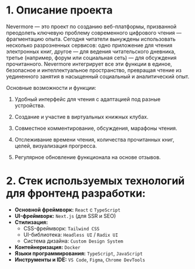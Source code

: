 # 1. Описание проекта 
Nevermore — это проект по созданию веб-платформы, призванной преодолеть ключевую проблему современного цифрового чтения — фрагментацию опыта. Сегодня читатели вынуждены использовать несколько разрозненных сервисов: одно приложение для чтения электронных книг, другое — для ведения читательского дневника, третье (например, форум или социальная сеть) — для обсуждения прочитанного. Nevermore интегрирует все эти функции в единое, безопасное и интеллектуальное пространство, превращая чтение из уединенного занятия в насыщенный социальный и аналитический опыт.

Основные возможности и функции:

1. Удобный интерфейс для чтения с адаптацией под разные устройства.

2. Создание и участие в виртуальных книжных клубах.

3. Совместное комментирование, обсуждения, марафоны чтения.

4. Отслеживание времени чтения, количества прочитанных книг, целей, визуализация прогресса.

5. Регулярное обновление функционала на основе отзывов.

# 2. Стек используемых технологий для фронтенд разработки:

- **Основной фреймворк:** `React` с `TypeScript`
- **UI-фреймворк:** `Next.js` (для SSR и SEO)
- **Стилизация:**
    - CSS-фреймворк: `Tailwind CSS`
    - UI-библиотека: `Headless UI` / `Radix UI`
    - Система дизайна: `Custom Design System`
- **Контейнеризация:** `Docker`
- **Языки программирования:** `TypeScript`, `JavaScript`
- **Инструменты и IDE:** `VS Code`, `Figma`, `Chrome DevTools`
